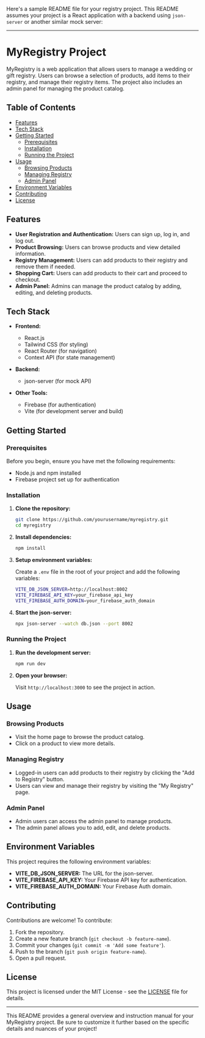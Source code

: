 Here's a sample README file for your registry project. This README assumes your project is a React application with a backend using `json-server` or another similar mock server:

---

# MyRegistry Project

MyRegistry is a web application that allows users to manage a wedding or gift registry. Users can browse a selection of products, add items to their registry, and manage their registry items. The project also includes an admin panel for managing the product catalog.

## Table of Contents

- [Features](#features)
- [Tech Stack](#tech-stack)
- [Getting Started](#getting-started)
  - [Prerequisites](#prerequisites)
  - [Installation](#installation)
  - [Running the Project](#running-the-project)
- [Usage](#usage)
  - [Browsing Products](#browsing-products)
  - [Managing Registry](#managing-registry)
  - [Admin Panel](#admin-panel)
- [Environment Variables](#environment-variables)
- [Contributing](#contributing)
- [License](#license)

## Features

- **User Registration and Authentication:** Users can sign up, log in, and log out.
- **Product Browsing:** Users can browse products and view detailed information.
- **Registry Management:** Users can add products to their registry and remove them if needed.
- **Shopping Cart:** Users can add products to their cart and proceed to checkout.
- **Admin Panel:** Admins can manage the product catalog by adding, editing, and deleting products.

## Tech Stack

- **Frontend:**
  - React.js
  - Tailwind CSS (for styling)
  - React Router (for navigation)
  - Context API (for state management)
  
- **Backend:**
  - json-server (for mock API)
  
- **Other Tools:**
  - Firebase (for authentication)
  - Vite (for development server and build)

## Getting Started

### Prerequisites

Before you begin, ensure you have met the following requirements:

- Node.js and npm installed
- Firebase project set up for authentication

### Installation

1. **Clone the repository:**

   ```bash
   git clone https://github.com/yourusername/myregistry.git
   cd myregistry
   ```

2. **Install dependencies:**

   ```bash
   npm install
   ```

3. **Setup environment variables:**

   Create a `.env` file in the root of your project and add the following variables:

   ```bash
   VITE_DB_JSON_SERVER=http://localhost:8002
   VITE_FIREBASE_API_KEY=your_firebase_api_key
   VITE_FIREBASE_AUTH_DOMAIN=your_firebase_auth_domain
   ```

4. **Start the json-server:**

   ```bash
   npx json-server --watch db.json --port 8002
   ```

### Running the Project

1. **Run the development server:**

   ```bash
   npm run dev
   ```

2. **Open your browser:**

   Visit `http://localhost:3000` to see the project in action.

## Usage

### Browsing Products

- Visit the home page to browse the product catalog.
- Click on a product to view more details.

### Managing Registry

- Logged-in users can add products to their registry by clicking the "Add to Registry" button.
- Users can view and manage their registry by visiting the "My Registry" page.

### Admin Panel

- Admin users can access the admin panel to manage products.
- The admin panel allows you to add, edit, and delete products.

## Environment Variables

This project requires the following environment variables:

- **VITE_DB_JSON_SERVER:** The URL for the json-server.
- **VITE_FIREBASE_API_KEY:** Your Firebase API key for authentication.
- **VITE_FIREBASE_AUTH_DOMAIN:** Your Firebase Auth domain.

## Contributing

Contributions are welcome! To contribute:

1. Fork the repository.
2. Create a new feature branch (`git checkout -b feature-name`).
3. Commit your changes (`git commit -m 'Add some feature'`).
4. Push to the branch (`git push origin feature-name`).
5. Open a pull request.

## License

This project is licensed under the MIT License - see the [LICENSE](LICENSE) file for details.

---

This README provides a general overview and instruction manual for your MyRegistry project. Be sure to customize it further based on the specific details and nuances of your project!
